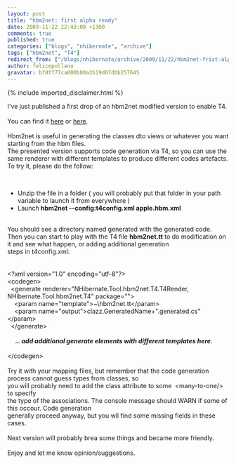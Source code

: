 ```yaml
---
layout: post
title: "hbm2net: first alpha ready"
date: 2009-11-22 22:43:00 +1300
comments: true
published: true
categories: ["blogs", "nhibernate", "archive"]
tags: ["hbm2net", "T4"]
redirect_from: ["/blogs/nhibernate/archive/2009/11/22/hbm2net-frist-alpha-available.aspx"]
author: felicepollano
gravatar: bf8ff77ca000b80a2b19d07dbb257645
---
```

{% include imported_disclaimer.html %}
<p>I've just published a first drop of an hbm2net modified version to enable T4.<br />&nbsp;<br />You can find it <a href="/media/p/546.aspx">here</a> or <a href="https://sourceforge.net/projects/nhcontrib/files/NHibernate.Hbm2Net/hbm2net.zip/download">here</a>.<br /><br />Hbm2net is useful in generating the classes dto views or whatever you want starting from the hbm files.<br />The presented version supports code generation via T4, so you can use the same renderer with different templates to produce different codes artefacts.<br />To try it, please do the follow:</p>
<p>&nbsp;</p>
<ul>
<li>Unzip the file in a folder ( you will probably put that folder in your path variable to launch it from everywhere )</li>
<li>Launch<b> hbm2net --config:t4config.xml apple.hbm.xml</b></li>
</ul>
<p><br />You should see a directory named generated with the generated code.<br />Then you can start to play with the T4 file <b>hbm2net.tt</b> to do modification on it and see what happen, or adding additional generation<br />steps in t4config.xml:<br /><br /><br />&lt;?xml version="1.0" encoding="utf-8"?&gt;<br />&lt;codegen&gt;<br />&nbsp; &lt;generate renderer="NHibernate.Tool.hbm2net.T4.T4Render, NHibernate.Tool.hbm2net.T4" package=""&gt;<br />&nbsp;&nbsp;&nbsp; &lt;param name="template"&gt;~\hbm2net.tt&lt;/param&gt;<br />&nbsp;&nbsp;&nbsp; &lt;param name="output"&gt;clazz.GeneratedName+".generated.cs"&lt;/param&gt;<br />&nbsp; &lt;/generate&gt;<br /><br />&nbsp;&nbsp;&nbsp; .<b><i>.. add additional generate elements with different templates here</i></b>.<br /><br />&lt;/codegen&gt;<br /><br />Try it with your mapping files, but remember that the code generation process cannot guess types from classes, so<br />you will probably need to add the class attribute to some&nbsp; &lt;many-to-one/&gt; to specify<br />the type of the associations. The console message should WARN if some of this occour. Code generation<br />generally proceed anyway, but you wll find some missing fields in these cases.<br /><br />Next version will probably brea some things and became more friendly.<br /><br />Enjoy and let me know opinion/suggestions.</p>
